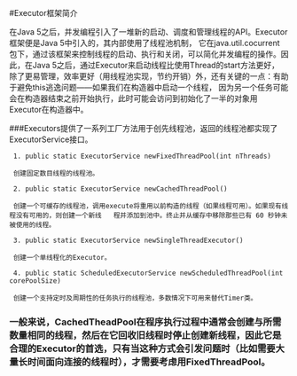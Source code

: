 #Executor框架简介

 在Java 5之后，并发编程引入了一堆新的启动、调度和管理线程的API。Executor框架便是Java 5中引入的，其内部使用了线程池机制，
 它在java.util.cocurrent 包下，通过该框架来控制线程的启动、执行和关闭，可以简化并发编程的操作。因此，在Java 5之后，通过Executor来启动线程比使用Thread的start方法更好，
 除了更易管理，效率更好（用线程池实现，节约开销）外，还有关键的一点：有助于避免this逃逸问题——如果我们在构造器中启动一个线程，
 因为另一个任务可能会在构造器结束之前开始执行，此时可能会访问到初始化了一半的对象用Executor在构造器中。
 
 ###Executors提供了一系列工厂方法用于创先线程池，返回的线程池都实现了ExecutorService接口。   
 
     1. public static ExecutorService newFixedThreadPool(int nThreads)
 
     创建固定数目线程的线程池。
 
     2. public static ExecutorService newCachedThreadPool()
 
     创建一个可缓存的线程池，调用execute将重用以前构造的线程（如果线程可用）。如果现有线程没有可用的，则创建一个新线   程并添加到池中。终止并从缓存中移除那些已有 60 秒钟未被使用的线程。
 
     3. public static ExecutorService newSingleThreadExecutor()
 
     创建一个单线程化的Executor。
 
     4. public static ScheduledExecutorService newScheduledThreadPool(int corePoolSize)
 
     创建一个支持定时及周期性的任务执行的线程池，多数情况下可用来替代Timer类。
     
### 一般来说，CachedTheadPool在程序执行过程中通常会创建与所需数量相同的线程，然后在它回收旧线程时停止创建新线程，因此它是合理的Executor的首选，只有当这种方式会引发问题时（比如需要大量长时间面向连接的线程时），才需要考虑用FixedThreadPool。
